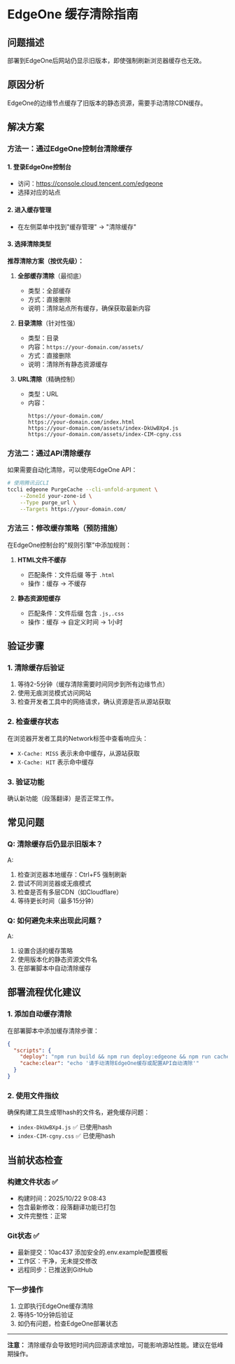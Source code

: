 # EdgeOne 缓存清除指南

## 问题描述
部署到EdgeOne后网站仍显示旧版本，即使强制刷新浏览器缓存也无效。

## 原因分析
EdgeOne的边缘节点缓存了旧版本的静态资源，需要手动清除CDN缓存。

## 解决方案

### 方法一：通过EdgeOne控制台清除缓存

#### 1. 登录EdgeOne控制台
- 访问：https://console.cloud.tencent.com/edgeone
- 选择对应的站点

#### 2. 进入缓存管理
- 在左侧菜单中找到"缓存管理" → "清除缓存"

#### 3. 选择清除类型

**推荐清除方案（按优先级）：**

1. **全部缓存清除**（最彻底）
   - 类型：全部缓存
   - 方式：直接删除
   - 说明：清除站点所有缓存，确保获取最新内容

2. **目录清除**（针对性强）
   - 类型：目录
   - 内容：`https://your-domain.com/assets/`
   - 方式：直接删除
   - 说明：清除所有静态资源缓存

3. **URL清除**（精确控制）
   - 类型：URL
   - 内容：
     ```
     https://your-domain.com/
     https://your-domain.com/index.html
     https://your-domain.com/assets/index-DkUwBXp4.js
     https://your-domain.com/assets/index-CIM-cgny.css
     ```

### 方法二：通过API清除缓存

如果需要自动化清除，可以使用EdgeOne API：

```bash
# 使用腾讯云CLI
tccli edgeone PurgeCache --cli-unfold-argument \
    --ZoneId your-zone-id \
    --Type purge_url \
    --Targets https://your-domain.com/
```

### 方法三：修改缓存策略（预防措施）

在EdgeOne控制台的"规则引擎"中添加规则：

1. **HTML文件不缓存**
   - 匹配条件：文件后缀 等于 `.html`
   - 操作：缓存 → 不缓存

2. **静态资源短缓存**
   - 匹配条件：文件后缀 包含 `.js,.css`
   - 操作：缓存 → 自定义时间 → 1小时

## 验证步骤

### 1. 清除缓存后验证
1. 等待2-5分钟（缓存清除需要时间同步到所有边缘节点）
2. 使用无痕浏览模式访问网站
3. 检查开发者工具中的网络请求，确认资源是否从源站获取

### 2. 检查缓存状态
在浏览器开发者工具的Network标签中查看响应头：
- `X-Cache: MISS` 表示未命中缓存，从源站获取
- `X-Cache: HIT` 表示命中缓存

### 3. 验证功能
确认新功能（段落翻译）是否正常工作。

## 常见问题

### Q: 清除缓存后仍显示旧版本？
A: 
1. 检查浏览器本地缓存：Ctrl+F5 强制刷新
2. 尝试不同浏览器或无痕模式
3. 检查是否有多层CDN（如Cloudflare）
4. 等待更长时间（最多15分钟）

### Q: 如何避免未来出现此问题？
A:
1. 设置合适的缓存策略
2. 使用版本化的静态资源文件名
3. 在部署脚本中自动清除缓存

## 部署流程优化建议

### 1. 添加自动缓存清除
在部署脚本中添加缓存清除步骤：

```json
{
  "scripts": {
    "deploy": "npm run build && npm run deploy:edgeone && npm run cache:clear",
    "cache:clear": "echo '请手动清除EdgeOne缓存或配置API自动清除'"
  }
}
```

### 2. 使用文件指纹
确保构建工具生成带hash的文件名，避免缓存问题：
- `index-DkUwBXp4.js` ✅ 已使用hash
- `index-CIM-cgny.css` ✅ 已使用hash

## 当前状态检查

### 构建文件状态 ✅
- 构建时间：2025/10/22 9:08:43
- 包含最新修改：段落翻译功能已打包
- 文件完整性：正常

### Git状态 ✅  
- 最新提交：10ac437 添加安全的.env.example配置模板
- 工作区：干净，无未提交修改
- 远程同步：已推送到GitHub

### 下一步操作
1. 立即执行EdgeOne缓存清除
2. 等待5-10分钟后验证
3. 如仍有问题，检查EdgeOne部署状态

---

**注意：** 清除缓存会导致短时间内回源请求增加，可能影响源站性能。建议在低峰期操作。